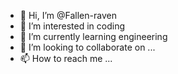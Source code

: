 - 👋 Hi, I’m @Fallen-raven
- 👀 I’m interested in coding
- 🌱 I’m currently learning engineering
- 💞️ I’m looking to collaborate on ...
- 📫 How to reach me ...


<!---
Fallen-raven/Fallen-raven is a ✨ special ✨ repository because its `README.md` (this file) appears on your GitHub profile.
You can click the Preview link to take a look at your changes.
--->
